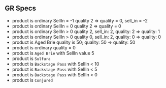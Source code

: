 ## GR Specs

- product is ordinary SellIn = -1 quality 2 => quality = 0, sell_in = -2 
- product is ordinary SellIn = 0 quality 2 => quality = 0
- product is ordinary SellIn > 0 quality 2, sell_in: 2, quality: 2 => quality: 1
- product is ordinary SellIn > 0 quality 0, sell_in: 2, quality: 0 => quality: 0
- product is Aged Brie quality is 50; quality: 50 => quality: 50
- product is ordinary quality = 0
- product is `Aged Brie` with SellIn value 5
- product is `Sulfura`
- product is `Backstage Pass` with SellIn < 10
- product is `Backstage Pass` with SellIn < 5
- product is `Backstage Pass` with SellIn < 0
- product is `Conjured`

